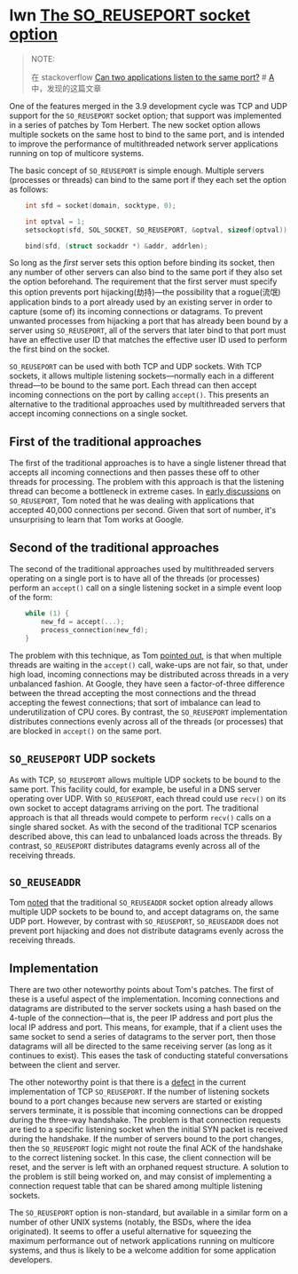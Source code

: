 # lwn [The SO_REUSEPORT socket option](https://lwn.net/Articles/542629/)

> NOTE: 
>
> 在 stackoverflow [Can two applications listen to the same port?](https://stackoverflow.com/questions/1694144/can-two-applications-listen-to-the-same-port) # [A](https://stackoverflow.com/a/1694148) 中，发现的这篇文章

One of the features merged in the 3.9 development cycle was TCP and UDP support for the `SO_REUSEPORT` socket option; that support was implemented in a series of patches by Tom Herbert. The new socket option allows multiple sockets on the same host to bind to the same port, and is intended to improve the performance of multithreaded network server applications running on top of multicore systems.

The basic concept of `SO_REUSEPORT` is simple enough. Multiple servers (processes or threads) can bind to the same port if they each set the option as follows:

```c
    int sfd = socket(domain, socktype, 0);

    int optval = 1;
    setsockopt(sfd, SOL_SOCKET, SO_REUSEPORT, &optval, sizeof(optval));

    bind(sfd, (struct sockaddr *) &addr, addrlen);
```

So long as the *first* server sets this option before binding its socket, then any number of other servers can also bind to the same port if they also set the option beforehand. The requirement that the first server must specify this option prevents port hijacking(劫持)—the possibility that a rogue(流氓) application binds to a port already used by an existing server in order to capture (some of) its incoming connections or datagrams. To prevent unwanted processes from hijacking a port that has already been bound by a server using `SO_REUSEPORT`, all of the servers that later bind to that port must have an effective user ID that matches the effective user ID used to perform the first bind on the socket.

`SO_REUSEPORT` can be used with both TCP and UDP sockets. With TCP sockets, it allows multiple listening sockets—normally each in a different thread—to be bound to the same port. Each thread can then accept incoming connections on the port by calling `accept()`. This presents an alternative to the traditional approaches used by multithreaded servers that accept incoming connections on a single socket.

## First of the traditional approaches

The first of the traditional approaches is to have a single listener thread that accepts all incoming connections and then passes these off to other threads for processing. The problem with this approach is that the listening thread can become a bottleneck in extreme cases. In [early discussions](http://thread.gmane.org/gmane.linux.network/102140/focus=102150) on `SO_REUSEPORT`, Tom noted that he was dealing with applications that accepted 40,000 connections per second. Given that sort of number, it's unsurprising to learn that Tom works at Google.



## Second of the traditional approaches

The second of the traditional approaches used by multithreaded servers operating on a single port is to have all of the threads (or processes) perform an `accept()` call on a single listening socket in a simple event loop of the form:

```C
    while (1) {
        new_fd = accept(...);
        process_connection(new_fd);
    }
```

The problem with this technique, as Tom [pointed out](https://lwn.net/Articles/542718/), is that when multiple threads are waiting in the `accept()` call, wake-ups are not fair, so that, under high load, incoming connections may be distributed across threads in a very unbalanced fashion. At Google, they have seen a factor-of-three difference between the thread accepting the most connections and the thread accepting the fewest connections; that sort of imbalance can lead to underutilization of CPU cores. By contrast, the `SO_REUSEPORT` implementation distributes connections evenly across all of the threads (or processes) that are blocked in `accept()` on the same port.

## `SO_REUSEPORT` UDP sockets 

As with TCP, `SO_REUSEPORT` allows multiple UDP sockets to be bound to the same port. This facility could, for example, be useful in a DNS server operating over UDP. With `SO_REUSEPORT`, each thread could use `recv()` on its own socket to accept datagrams arriving on the port. The traditional approach is that all threads would compete to perform `recv()` calls on a single shared socket. As with the second of the traditional TCP scenarios described above, this can lead to unbalanced loads across the threads. By contrast, `SO_REUSEPORT` distributes datagrams evenly across all of the receiving threads.

## `SO_REUSEADDR` 

Tom [noted](https://lwn.net/Articles/542728/) that the traditional `SO_REUSEADDR` socket option already allows multiple UDP sockets to be bound to, and accept datagrams on, the same UDP port. However, by contrast with `SO_REUSEPORT`, `SO_REUSEADDR` does not prevent port hijacking and does not distribute datagrams evenly across the receiving threads.

## Implementation

There are two other noteworthy points about Tom's patches. The first of these is a useful aspect of the implementation. Incoming connections and datagrams are distributed to the server sockets using a hash based on the 4-tuple of the connection—that is, the peer IP address and port plus the local IP address and port. This means, for example, that if a client uses the same socket to send a series of datagrams to the server port, then those datagrams will all be directed to the same receiving server (as long as it continues to exist). This eases the task of conducting stateful conversations between the client and server.

The other noteworthy point is that there is a [defect](https://lwn.net/Articles/542738/) in the current implementation of TCP `SO_REUSEPORT`. If the number of listening sockets bound to a port changes because new servers are started or existing servers terminate, it is possible that incoming connections can be dropped during the three-way handshake. The problem is that connection requests are tied to a specific listening socket when the initial SYN packet is received during the handshake. If the number of servers bound to the port changes, then the `SO_REUSEPORT` logic might not route the final ACK of the handshake to the correct listening socket. In this case, the client connection will be reset, and the server is left with an orphaned request structure. A solution to the problem is still being worked on, and may consist of implementing a connection request table that can be shared among multiple listening sockets.

The `SO_REUSEPORT` option is non-standard, but available in a similar form on a number of other UNIX systems (notably, the BSDs, where the idea originated). It seems to offer a useful alternative for squeezing the maximum performance out of network applications running on multicore systems, and thus is likely to be a welcome addition for some application developers.
